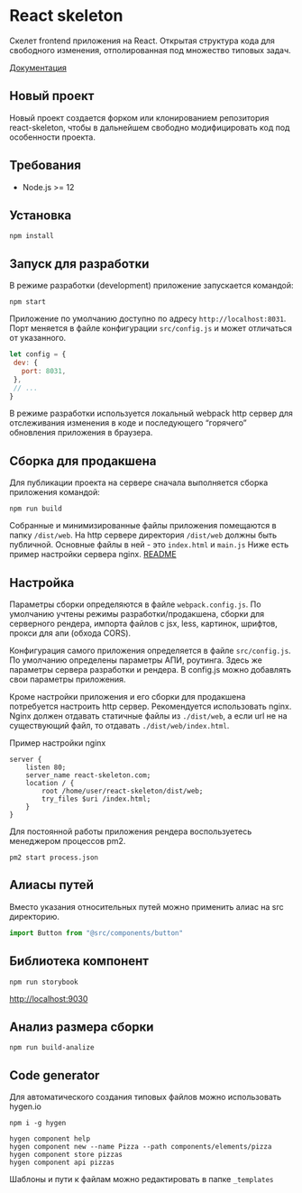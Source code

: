 # React skeleton

Скелет frontend приложения на React.
Открытая структура кода для свободного изменения, отполированная под множество типовых задач.

[Документация](https://react-skeleton.ru)

## Новый проект

Новый проект создается форком или клонированием репозитория react-skeleton,
чтобы в дальнейшем свободно модифицировать код под особенности проекта. 

## Требования

- Node.js >= 12

## Установка

`npm install`

## Запуск для разработки

В режиме разработки (development)  приложение запускается командой:

`npm start`

Приложение по умолчанию доступно по адресу `http://localhost:8031`. Порт меняется в файле конфигурации `src/config.js` и может отличаться от указанного.

```javascript
let config = {
 dev: {
   port: 8031,
 },
 // ...
}
```

В режиме разработки используется локальный webpack http сервер для отслеживания изменения в коде и последующего “горячего” обновления приложения в браузера. 

## Сборка для продакшена

Для публикации проекта на сервере сначала выполняется сборка приложения командой:

`npm run build`

Собранные и минимизированные файлы приложения помещаются в папку `/dist/web`.  На http сервере директория `/dist/web` должны быть публичной. 
Основные файлы в ней - это `index.html` и `main.js` Ниже есть пример настройки сервера nginx. [README](dist/README.md)

## Настройка

Параметры сборки определяются в файле `webpack.config.js`. По умолчанию учтены режимы разработки/продакшена, сборки для серверного рендера, импорта файлов с jsx, less, картинок, шрифтов, прокси для апи (обхода CORS).

Конфигурация самого приложения определяется в файле `src/config.js`. По умолчанию определены параметры АПИ, роутинга. Здесь же параметры сервера разработки и рендера. В config.js можно добавлять свои параметры приложения.

Кроме настройки приложения и его сборки для продакшена потребуется настроить http сервер. Рекомендуется использовать nginx.
Nginx должен отдавать статичные файлы из `./dist/web`, а если url не на существующий файл, то отдавать `./dist/web/index.html`.

Пример настройки nginx

```
server {
    listen 80;
    server_name react-skeleton.com;
    location / {
        root /home/user/react-skeleton/dist/web;
        try_files $uri /index.html;
    }
}
```


Для постоянной работы приложения рендера воспользуетесь менеджером процессов pm2. 

`pm2 start process.json`

## Алиасы путей

Вместо указания относительных путей можно применить алиас на src директорию.

```js
import Button from "@src/components/button"
```

## Библиотека компонент

`npm run storybook`

[http://localhost:9030](http://localhost:9030/)

## Анализ размера сборки

`npm run build-analize`

## Code generator

Для автоматического создания типовых файлов можно использовать hygen.io

`npm i -g hygen`

```
hygen component help
hygen component new --name Pizza --path components/elements/pizza
hygen component store pizzas
hygen component api pizzas
```

Шаблоны и пути к файлам можно редактировать в папке `_templates`
